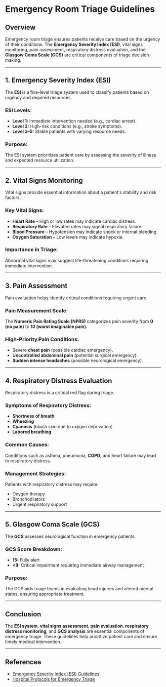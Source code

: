 # Emergency Room Triage Guidelines

## Overview
Emergency room triage ensures patients receive care based on the urgency of their conditions. The **Emergency Severity Index (ESI)**, vital signs monitoring, pain assessment, respiratory distress evaluation, and the **Glasgow Coma Scale (GCS)** are critical components of triage decision-making.

---

## 1. Emergency Severity Index (ESI)
The **ESI** is a five-level triage system used to classify patients based on urgency and required resources.

### ESI Levels:
- **Level 1:** Immediate intervention needed (e.g., cardiac arrest).
- **Level 2:** High-risk conditions (e.g., stroke symptoms).
- **Level 3–5:** Stable patients with varying resource needs.

### Purpose:
The ESI system prioritizes patient care by assessing the severity of illness and expected resource utilization.

---

## 2. Vital Signs Monitoring
Vital signs provide essential information about a patient's stability and risk factors.

### Key Vital Signs:
- **Heart Rate** – High or low rates may indicate cardiac distress.
- **Respiratory Rate** – Elevated rates may signal respiratory failure.
- **Blood Pressure** – Hypotension may indicate shock or internal bleeding.
- **Oxygen Saturation** – Low levels may indicate hypoxia.

### Importance in Triage:
Abnormal vital signs may suggest life-threatening conditions requiring immediate intervention.

---

## 3. Pain Assessment
Pain evaluation helps identify critical conditions requiring urgent care.

### Pain Measurement Scale:
The **Numeric Pain Rating Scale (NPRS)** categorizes pain severity from **0 (no pain)** to **10 (worst imaginable pain).**

### High-Priority Pain Conditions:
- Severe **chest pain** (possible cardiac emergency).
- **Uncontrolled abdominal pain** (potential surgical emergency).
- **Sudden intense headaches** (possible neurological emergency).

---

## 4. Respiratory Distress Evaluation
Respiratory distress is a critical red flag during triage.

### Symptoms of Respiratory Distress:
- **Shortness of breath**
- **Wheezing**
- **Cyanosis** (bluish skin due to oxygen deprivation)
- **Labored breathing**

### Common Causes:
Conditions such as asthma, pneumonia, **COPD**, and heart failure may lead to respiratory distress.

### Management Strategies:
Patients with respiratory distress may require:
- Oxygen therapy
- Bronchodilators
- Urgent respiratory support

---

## 5. Glasgow Coma Scale (GCS)
The **GCS** assesses neurological function in emergency patients.

### GCS Score Breakdown:
- **15:** Fully alert
- **<8:** Critical impairment requiring immediate airway management

### Purpose:
The GCS aids triage teams in evaluating head injuries and altered mental states, ensuring appropriate treatment.

---

## Conclusion
The **ESI system**, **vital signs assessment**, **pain evaluation**, **respiratory distress monitoring**, and **GCS analysis** are essential components of emergency triage. These guidelines help prioritize patient care and ensure timely medical intervention.

---

## References
- [Emergency Severity Index (ESI) Guidelines](https://github.com/open-evening-2025/resources/triage_protocols)
- [Hospital Protocols for Emergency Triage](https://github.com/open-evening-2025/resources/triage_protocols)
